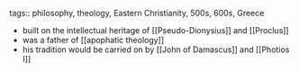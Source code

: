 tags:: philosophy, theology, Eastern Christianity, 500s, 600s, Greece

- built on the intellectual heritage of [[Pseudo-Dionysius]] and [[Proclus]]
- was a father of [[apophatic theology]]
- his tradition would be carried on by [[John of Damascus]] and [[Photios I]]